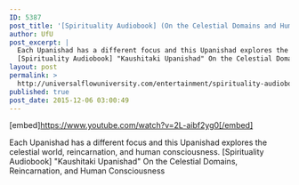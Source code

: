 ```yaml
---
ID: 5387
post_title: '[Spirituality Audiobook] (On the Celestial Domains and Human Consciousness) &#8220;Kaushitaki Upanishad&#8221;'
author: UfU
post_excerpt: |
  Each Upanishad has a different focus and this Upanishad explores the celestial world, reincarnation, and human consciousness.
  [Spirituality Audiobook] "Kaushitaki Upanishad" On the Celestial Domains, Reincarnation, and Human Consciousness
layout: post
permalink: >
  http://universalflowuniversity.com/entertainment/spirituality-audiobook-on-the-celestial-domains-and-human-consciousness-kaushitaki-upanishad/
published: true
post_date: 2015-12-06 03:00:49
---
```

[embed]https://www.youtube.com/watch?v=2L-aibf2yg0[/embed]<br>
<p>Each Upanishad has a different focus and this Upanishad explores the celestial world, reincarnation, and human consciousness. 
[Spirituality Audiobook] "Kaushitaki Upanishad" On the Celestial Domains, Reincarnation, and Human Consciousness</p>